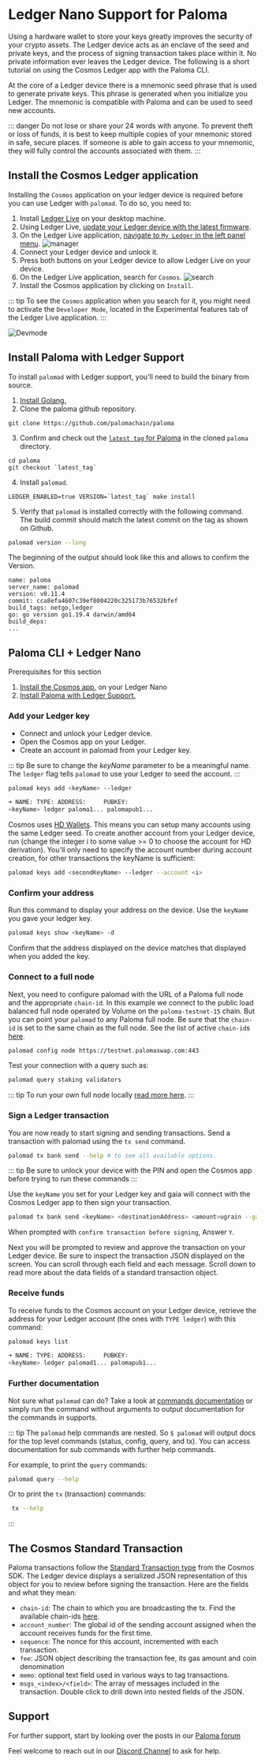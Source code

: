 # Ledger Nano Support for Paloma

Using a hardware wallet to store your keys greatly improves the security of your crypto assets. The Ledger device acts as an enclave of the seed and private keys, and the process of signing transaction takes place within it. No private information ever leaves the Ledger device. The following is a short tutorial on using the Cosmos Ledger app with the Paloma CLI.

At the core of a Ledger device there is a mnemonic seed phrase that is used to generate private keys. This phrase is generated when you initialize you Ledger. The mnemonic is compatible with Paloma and can be used to seed new accounts.

::: danger
Do not lose or share your 24 words with anyone. To prevent theft or loss of funds, it is best to keep multiple copies of your mnemonic stored in safe, secure places. If someone is able to gain access to your mnemonic, they will fully control the accounts associated with them.
:::

## Install the Cosmos Ledger application

Installing the `Cosmos` application on your ledger device is required before you can use Ledger with `palomad`. To do so, you need to:

1. Install [Ledger Live](https://shop.ledger.com/pages/ledger-live) on your desktop machine.
2. Using Ledger Live, [update your Ledger device with the latest firmware](https://support.ledger.com/hc/en-us/categories/4404376139409-Documentation-?docs=true).
3. On the Ledger Live application, [navigate to `My Ledger` in the left panel menu](https://support.ledger.com/hc/en-us/articles/4404382258961-Install-uninstall-and-update-apps?docs=true).
    ![manager](../images/ledger-tuto-manager.png)
4. Connect your Ledger device and unlock it.
5. Press both buttons on your Ledger device to allow Ledger Live on your device.
5. On the Ledger Live application, search for `Cosmos`.
    ![search](../images/ledger-tuto-search.png)
6. Install the Cosmos application by clicking on `Install`.

::: tip
To see the `Cosmos` application when you search for it, you might need to activate the `Developer Mode`, located in the Experimental features tab of the Ledger Live application.
:::

![Devmode](../images/ledger-tuto-dev-mode.png)

## Install Paloma with Ledger Support
To install  `palomad` with Ledger support, you'll need to build the binary from source.

1. [Install Golang.](https://golang.org/doc/install)
2. Clone the paloma github repository.
```
git clone https://github.com/palomachain/paloma
```
3. Confirm and check out the [`latest tag` for Paloma](https://github.com/palomachain/paloma/releases/latest) in the cloned `paloma` directory. 

```
cd paloma
git checkout `latest_tag`
```

4. Install `palomad`.

```
LEDGER_ENABLED=true VERSION=`latest_tag` make install
```

5. Verify that `palomad` is installed correctly with the following command. The build commit should match the latest commit on the tag as shown on Github.

```bash
palomad version --long
```
The beginning of the output should look like this and allows to confirm the Version.
```
name: paloma
server_name: palomad
version: v0.11.4
commit: cca8efa4607c39ef8004220c325173b76532bfef
build_tags: netgo,ledger
go: go version go1.19.4 darwin/amd64
build_deps:
...
```


## Paloma CLI + Ledger Nano

Prerequisites for this section
1. [Install the Cosmos app.](#install-the-cosmos-ledger-application) on your Ledger Nano
2. [Install Paloma with Ledger Support.](#install-paloma-with-ledger-support) 

### Add your Ledger key
- Connect and unlock your Ledger device.
- Open the Cosmos app on your Ledger.
- Create an account in palomad from your Ledger key.

::: tip
Be sure to change the _keyName_ parameter to be a meaningful name. The `ledger` flag tells `palomad` to use your Ledger to seed the account.
:::

```bash
palomad keys add <keyName> --ledger

➜ NAME: TYPE: ADDRESS:     PUBKEY:
<keyName> ledger paloma1... palomapub1...
```

Cosmos uses [HD Wallets](https://hub.cosmos.network/main/resources/hd-wallets.html). This means you can setup many accounts using the same Ledger seed. To create another account from your Ledger device, run (change the integer i to some value >= 0 to choose the account for HD derivation). You'll only need to specify the account number during account creation, for other transactions the keyName is sufficient:

```bash
palomad keys add <secondKeyName> --ledger --account <i>
```

### Confirm your address

Run this command to display your address on the device. Use the `keyName` you gave your ledger key.

```bash
palomad keys show <keyName> -d
```

Confirm that the address displayed on the device matches that displayed when you added the key.

### Connect to a full node

Next, you need to configure palomad with the URL of a Paloma full node and the appropriate `chain-id`. In this example we connect to the public load balanced full node operated by Volume on the `paloma-testnet-15` chain. But you can point your `palomad` to any Paloma full node. Be sure that the `chain-id` is set to the same chain as the full node. See the list of active `chain-id`s [here](./networks).

```bash
palomad config node https://testnet.palomaswap.com:443
```

Test your connection with a query such as:

``` bash
palomad query staking validators
```

::: tip
To run your own full node locally [read more here](../maintain/node/requirements).
:::

### Sign a Ledger transaction

You are now ready to start signing and sending transactions. Send a transaction with palomad using the `tx send` command.

``` bash
palomad tx bank send --help # to see all available options.
```

::: tip
Be sure to unlock your device with the PIN and open the Cosmos app before trying to run these commands
:::

Use the `keyName` you set for your Ledger key and gaia will connect with the Cosmos Ledger app to then sign your transaction.

```bash
palomad tx bank send <keyName> <destinationAddress> <amount>ugrain --gas auto --fees 300ugrain
```

When prompted with `confirm transaction before signing`, Answer `Y`.

Next you will be prompted to review and approve the transaction on your Ledger device. Be sure to inspect the transaction JSON displayed on the screen. You can scroll through each field and each message. Scroll down to read more about the data fields of a standard transaction object.

<!-- Now, you are all set to start [sending transactions on the network](delegators guide to sending transactions). -->

### Receive funds

To receive funds to the Cosmos account on your Ledger device, retrieve the address for your Ledger account (the ones with `TYPE ledger`) with this command:

```bash
palomad keys list

➜ NAME: TYPE: ADDRESS:     PUBKEY:
<keyName> ledger palomad1... palomapub1...
```

### Further documentation

Not sure what `palomad` can do? Take a look at [commands documentation](../develop/palomad/commands) or simply run the command without arguments to output documentation for the commands in supports.

::: tip
The `palomad` help commands are nested. So `$ palomad` will output docs for the top level commands (status, config, query, and tx). You can access documentation for sub commands with further help commands.

For example, to print the `query` commands:

```bash
palomad query --help
```

Or to print the `tx` (transaction) commands:

```bash
 tx --help
```

:::

## The Cosmos Standard Transaction

Paloma transactions follow the [Standard Transaction type](https://godoc.org/github.com/cosmos/cosmos-sdk/x/auth#StdTx) from the Cosmos SDK. The Ledger device displays a serialized JSON representation of this object for you to review before signing the transaction. Here are the fields and what they mean:

- `chain-id`: The chain to which you are broadcasting the tx. Find the available chain-ids [here](./networks). 
- `account_number`: The global id of the sending account assigned when the account receives funds for the first time.
- `sequence`: The nonce for this account, incremented with each transaction.
- `fee`: JSON object describing the transaction fee, its gas amount and coin denomination
- `memo`: optional text field used in various ways to tag transactions.
- `msgs_<index>/<field>`: The array of messages included in the transaction. Double click to drill down into nested fields of the JSON.

## Support

For further support, start by looking over the posts in our [Paloma forum](https://forum.palomachain.com/)

Feel welcome to reach out in our [Discord Channel](https://discord.gg/HtUvgxvh5N) to ask for help.